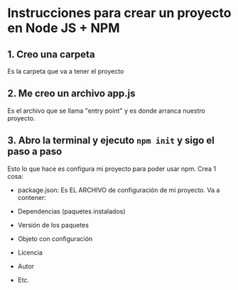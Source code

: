 # Instrucciones para crear un proyecto en Node JS + NPM

## 1. Creo una carpeta
Es la carpeta que va a tener el proyecto

## 2. Me creo un archivo app.js
Es el archivo que se llama "entry point" y es donde arranca nuestro proyecto.

## 3. Abro la terminal y ejecuto `npm init` y sigo el paso a paso
Esto lo que hace es configura mi proyecto para poder usar npm. Crea 1 cosa:

- package.json: Es EL ARCHIVO de configuración de mi proyecto. Va a contener:

- Dependencias (paquetes instalados)
- Versión de los paquetes
- Objeto con configuración
- Licencia
- Autor
- Etc.